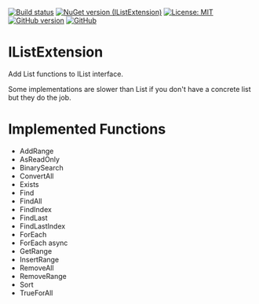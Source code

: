 [![Build status](https://dev.azure.com/zenfamily/IListExtension/_apis/build/status/IListExtension-CI)](https://dev.azure.com/zenfamily/IListExtension/_build/latest?definitionId=6)
[![NuGet version (IListExtension)](https://img.shields.io/badge/nuget-IListExtension-blue.svg)](https://www.nuget.org/packages/IListExtension/)
[![License: MIT](https://img.shields.io/badge/License-MIT-yellow.svg)](https://opensource.org/licenses/MIT)
[![GitHub version](https://badge.fury.io/gh/Emilien-M%2FIListExtension.svg)](https://badge.fury.io/gh/Emilien-M%2FIListExtension)
[![GitHub](https://img.shields.io/badge/source-GitHub-lightgrey.svg)](https://github.com/Emilien-M/IListExtension)

# IListExtension
Add List functions to IList interface.

Some implementations are slower than List if you don't have a concrete list but they do the job.

# Implemented Functions

- AddRange
- AsReadOnly
- BinarySearch
- ConvertAll
- Exists
- Find
- FindAll
- FindIndex
- FindLast
- FindLastIndex
- ForEach
- ForEach async
- GetRange
- InsertRange
- RemoveAll
- RemoveRange
- Sort
- TrueForAll